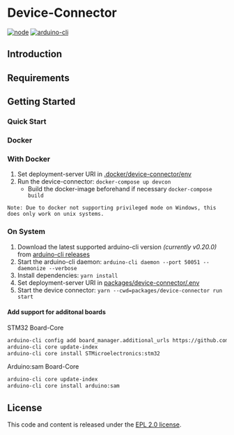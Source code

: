 
# Device-Connector

[![node](https://img.shields.io/badge/node-%3E%3D%2016.5.0-success)](https://nodejs.org/en/blog/release/v16.5.0/)
[![arduino-cli](https://img.shields.io/badge/arduino--cli-0.20.0-00979C)](https://github.com/arduino/arduino-cli/releases/tag/0.20.0)

## Introduction

## Requirements

## Getting Started

### Quick Start

### Docker

### With Docker

1. Set deployment-server URI in [.docker/device-connector/env](.docker/device-connector/env)
2. Run the device-connector: `docker-compose up devcon`
    - Build the docker-image beforehand if necessary `docker-compose build`

`Note: Due to docker not supporting privileged mode on Windows, this does only work on unix systems.`

### On System

1. Download the latest supported arduino-cli version _(currently v0.20.0)_ from [arduino-cli releases](https://github.com/arduino/arduino-cli/releases/tag/0.20.0)
2. Start the arduino-cli daemon: `arduino-cli daemon --port 50051 --daemonize --verbose`
3. Install dependencies: `yarn install`
4. Set deployment-server URI in [packages/device-connector/.env](packages/device-connector/.env)
5. Start the device connector: `yarn --cwd=packages/device-connector run start`

#### Add support for additonal boards

STM32 Board-Core

```bash
arduino-cli config add board_manager.additional_urls https://github.com/stm32duino/BoardManagerFiles/raw/main/package_stmicroelectronics_index.json
arduino-cli core update-index
arduino-cli core install STMicroelectronics:stm32
```

Arduino:sam Board-Core

```bash
arduino-cli core update-index
arduino-cli core install arduino:sam
```

## License

This code and content is released under the [EPL 2.0 license](https://github.com/eclipsesource/cdtcloud-deploymentserver/blob/main/LICENSE).
